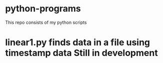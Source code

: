 # python-programs
This repo consists of my python scripts
# linear1.py finds data in a file using timestamp data Still in development
